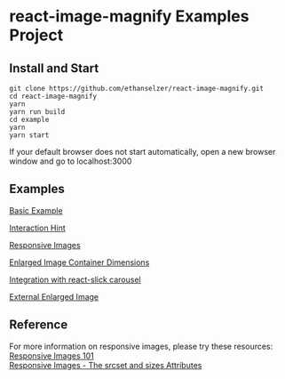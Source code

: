 # react-image-magnify Examples Project

## Install and Start
```ssh
git clone https://github.com/ethanselzer/react-image-magnify.git
cd react-image-magnify
yarn
yarn run build
cd example
yarn
yarn start
```

If your default browser does not start automatically, open a new browser window and go to localhost:3000

## Examples
[Basic Example](http://localhost:3000/#/)

[Interaction Hint](http://localhost:3000/#/hint)

[Responsive Images](http://localhost:3000/#/responsive-images)

[Enlarged Image Container Dimensions](http://localhost:3000/#/dimensions)

[Integration with react-slick carousel](http://localhost:3000/#/react-slick)

[External Enlarged Image](http://localhost:3000/#/external)

## Reference
For more information on responsive images, please try these resources:  
[Responsive Images 101](https://cloudfour.com/thinks/responsive-images-101-definitions/)  
[Responsive Images - The srcset and sizes Attributes](https://bitsofco.de/the-srcset-and-sizes-attributes/)


